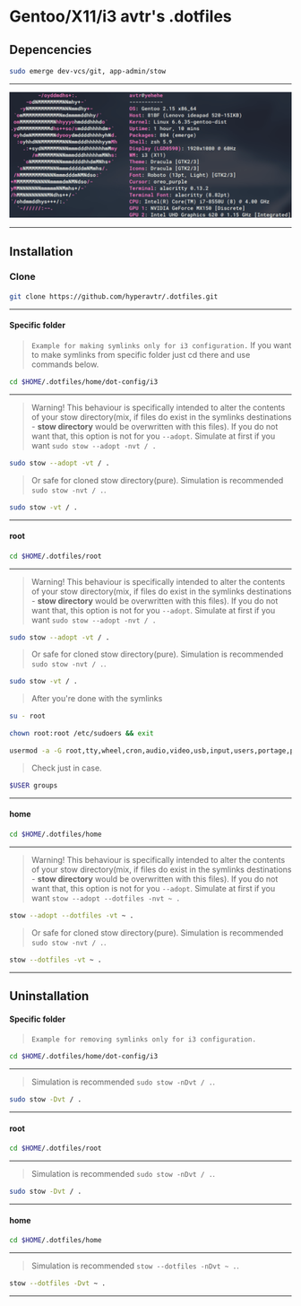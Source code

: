 # Gentoo/X11/i3 avtr's .dotfiles
## Depencencies
```bash
sudo emerge dev-vcs/git, app-admin/stow
```
---
![alt text](https://github.com/hyperavtr/.dotfiles/blob/main/syspic.png?raw=true)

--- 
## Installation

### Clone
```bash
git clone https://github.com/hyperavtr/.dotfiles.git
```
---
 #### Specific folder
 >`Example for making symlinks only for i3 configuration.` If you want to make symlinks from specific folder just cd there and use commands below.
 ```bash
 cd $HOME/.dotfiles/home/dot-config/i3
 ```
 ---
 >Warning! This behaviour is specifically intended to alter the contents of your stow directory(mix, if files do exist in the symlinks destinations - **stow directory** would be overwritten with this files). If you do not want that, this option is not for you `--adopt`. Simulate at first if you want `sudo stow --adopt -nvt / .`

 ```bash
sudo stow --adopt -vt / .
``` 
>Or safe for cloned stow directory(pure). Simulation is recommended `sudo stow -nvt / .`. 

```bash
sudo stow -vt / .
```
 ---
#### root

```bash
cd $HOME/.dotfiles/root
```
---
 >Warning! This behaviour is specifically intended to alter the contents of your stow directory(mix, if files do exist in the symlinks destinations - **stow directory** would be overwritten with this files). If you do not want that, this option is not for you `--adopt`. Simulate at first if you want `sudo stow --adopt -nvt / .`

 ```bash
sudo stow --adopt -vt / .
``` 
>Or safe for cloned stow directory(pure). Simulation is recommended `sudo stow -nvt / .`. 

```bash
sudo stow -vt / .
```
>After you're done with the symlinks

```bash
su - root
```
```bash
chown root:root /etc/sudoers && exit
```
```bash
usermod -a -G root,tty,wheel,cron,audio,video,usb,input,users,portage,plugdev,gamemode,pipewire $USER
```
>Check just in case.
```bash
$USER groups
```
---

#### home

```bash
cd $HOME/.dotfiles/home
```
---
>Warning! This behaviour is specifically intended to alter the contents of your stow directory(mix, if files do exist in the symlinks destinations - **stow directory** would be overwritten with this files). If you do not want that, this option is not for you `--adopt`. Simulate at first if you want `stow --adopt --dotfiles -nvt ~ .`

```bash
stow --adopt --dotfiles -vt ~ .
```
>Or safe for cloned stow directory(pure). Simulation is recommended `sudo stow -nvt / .`. 

```bash
stow --dotfiles -vt ~ .
```
---

## Uninstallation
#### Specific folder
>`Example for removing symlinks only for i3 configuration.`

 ```bash
 cd $HOME/.dotfiles/home/dot-config/i3
 ```
---
>Simulation is recommended `sudo stow -nDvt / .`.

```bash
sudo stow -Dvt / .
```
---

#### root

```bash
cd $HOME/.dotfiles/root
```
---
>Simulation is recommended `sudo stow -nDvt / .`.

```bash
sudo stow -Dvt / .
```
---

#### home

```bash
cd $HOME/.dotfiles/home
```
---
>Simulation is recommended `stow --dotfiles -nDvt ~ .`.

```bash
stow --dotfiles -Dvt ~ .
```
---
